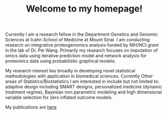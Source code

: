 ﻿---
permalink: /
title: "Welcome to my homepage!"
excerpt: "About me"
author_profile: true
redirect_from: 
  - /about/
  - /about.html
---

Currently I am a research fellow in the Department Genetics and Genomic Sciences at Icahn School of Medicine at Mount Sinai. I am conducting research on integrative proteogenomics analysis funded by NIH/NCI grant in the lab of Dr. Pei Wang. Primarily my research focuses on imputation of omics data using iterative prediction model and network analysis for proteomics data using probabilistic graphical models.


My research interest lies broadly in developing novel statistical methodologies with application in biomedical sciences. Currently  Other areas of Statistics/Biostatistics I am interested in include but not limited to: adaptive design including SMART  designs, personalized medicine (dynamic treatment regime), Bayesian non parametric modeling and high dimensional variable selection for zero inflated outcome models.


My publications are [here](https://shrabanti87.github.io/publications/)

